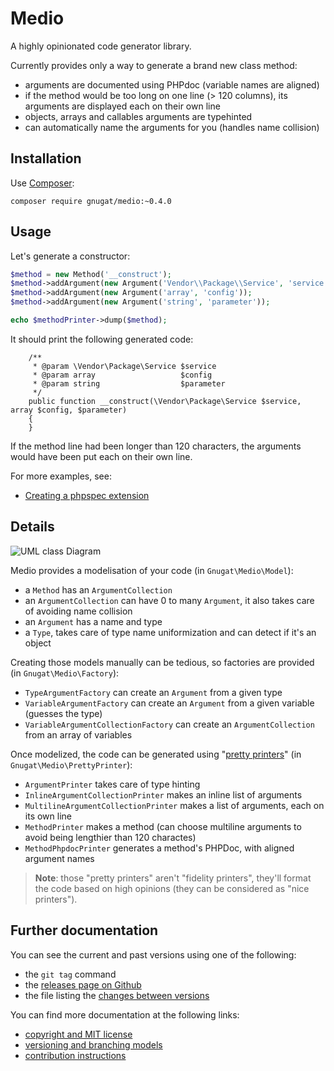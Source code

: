 # Medio

A highly opinionated code generator library.

Currently provides only a way to generate a brand new class method:

* arguments are documented using PHPdoc (variable names are aligned)
* if the method would be too long on one line (> 120 columns), its arguments are displayed each on their own line
* objects, arrays and callables arguments are typehinted
* can automatically name the arguments for you (handles name collision)

## Installation

Use [Composer](https://getcomposer.org/download):

    composer require gnugat/medio:~0.4.0

## Usage

Let's generate a constructor:

```php
$method = new Method('__construct');
$method->addArgument(new Argument('Vendor\\Package\\Service', 'service'));
$method->addArgument(new Argument('array', 'config'));
$method->addArgument(new Argument('string', 'parameter'));

echo $methodPrinter->dump($method);
```

It should print the following generated code:

```
    /**
     * @param \Vendor\Package\Service $service
     * @param array                   $config
     * @param string                  $parameter
     */
    public function __construct(\Vendor\Package\Service $service, array $config, $parameter)
    {
    }
```

If the method line had been longer than 120 characters, the arguments would have
been put each on their own line.

For more examples, see:

* [Creating a phpspec extension](./doc/example-phpspec-extension.md)

## Details

![UML class Diagram](http://yuml.me/db33df58)

Medio provides a modelisation of your code (in `Gnugat\Medio\Model`):

* a `Method` has an `ArgumentCollection`
* an `ArgumentCollection` can have 0 to many `Argument`, it also takes care of avoiding name collision
* an `Argument` has a name and type
* a `Type`, takes care of type name uniformization and can detect if it's an object

Creating those models manually can be tedious, so factories are provided (in `Gnugat\Medio\Factory`):

* `TypeArgumentFactory` can create an `Argument` from a given type
* `VariableArgumentFactory` can create an `Argument` from a given variable (guesses the type)
* `VariableArgumentCollectionFactory` can create an `ArgumentCollection` from an array of variables

Once modelized, the code can be generated using "[pretty printers](http://stackoverflow.com/a/5834775/3437428)"
(in `Gnugat\Medio\PrettyPrinter`):

* `ArgumentPrinter` takes care of type hinting
* `InlineArgumentCollectionPrinter` makes an inline list of arguments
* `MultilineArgumentCollectionPrinter` makes a list of arguments, each on its own line
* `MethodPrinter` makes a method (can choose multiline arguments to avoid being lengthier than 120 charactes)
* `MethodPhpdocPrinter` generates a method's PHPDoc, with aligned argument names

> **Note**: those "pretty printers" aren't "fidelity printers", they'll format
> the code based on high opinions (they can be considered as "nice printers").

## Further documentation

You can see the current and past versions using one of the following:

* the `git tag` command
* the [releases page on Github](https://github.com/gnugat/medio/releases)
* the file listing the [changes between versions](CHANGELOG.md)

You can find more documentation at the following links:

* [copyright and MIT license](LICENSE)
* [versioning and branching models](VERSIONING.md)
* [contribution instructions](CONTRIBUTING.md)
